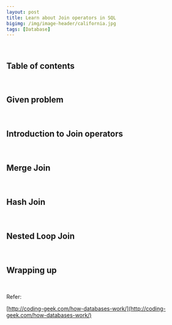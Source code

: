 ```yaml
---
layout: post
title: Learn about Join operators in SQL
bigimg: /img/image-header/california.jpg
tags: [Database]
---
```





<br>

## Table of contents




<br>

## Given problem





<br>


## Introduction to Join operators





<br>


## Merge Join





<br>


## Hash Join





<br>

## Nested Loop Join





<br>

## Wrapping up





<br>

Refer:

[http://coding-geek.com/how-databases-work/](http://coding-geek.com/how-databases-work/)